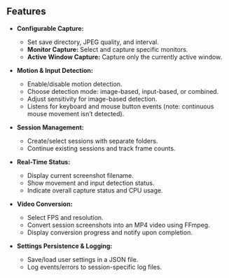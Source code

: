 ## Features

- **Configurable Capture:**
  - Set save directory, JPEG quality, and interval.
  - **Monitor Capture:** Select and capture specific monitors.
  - **Active Window Capture:** Capture only the currently active window.

- **Motion & Input Detection:**
  - Enable/disable motion detection.
  - Choose detection mode: image-based, input-based, or combined.
  - Adjust sensitivity for image-based detection.
  - Listens for keyboard and mouse button events (note: continuous mouse movement isn’t detected).

- **Session Management:**
  - Create/select sessions with separate folders.
  - Continue existing sessions and track frame counts.

- **Real-Time Status:**
  - Display current screenshot filename.
  - Show movement and input detection status.
  - Indicate overall capture status and CPU usage.

- **Video Conversion:**
  - Select FPS and resolution.
  - Convert session screenshots into an MP4 video using FFmpeg.
  - Display conversion progress and notify upon completion.

- **Settings Persistence & Logging:**
  - Save/load user settings in a JSON file.
  - Log events/errors to session-specific log files.
